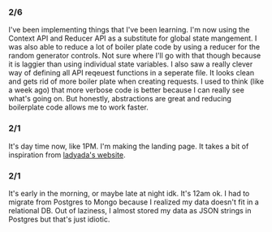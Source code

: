 ### 2/6

I've been implementing things that I've been learning.
I'm now using the Context API and Reducer API as a substitute for global state mangement.
I was also able to reduce a lot of boiler plate code by using a reducer for the random generator controls.
Not sure where I'll go with that though because it is laggier than using individual state variables.
I also saw a really clever way of defining all API reqeuest functions in a seperate file.
It looks clean and gets rid of more boiler plate when creating requests.
I used to think (like a week ago) that more verbose code is better because I can really see what's going on.
But honestly, abstractions are great and reducing boilerplate code allows me to work faster.

### 2/1

It's day time now, like 1PM.
I'm making the landing page.
It takes a bit of inspiration from [ladyada's website](https://www.ladyada.net/).

### 2/1

It's early in the morning, or maybe late at night idk. It's 12am ok.
I had to migrate from Postgres to Mongo because I realized my data doesn't fit in a relational DB.
Out of laziness, I almost stored my data as JSON strings in Postgres but that's just idiotic.
